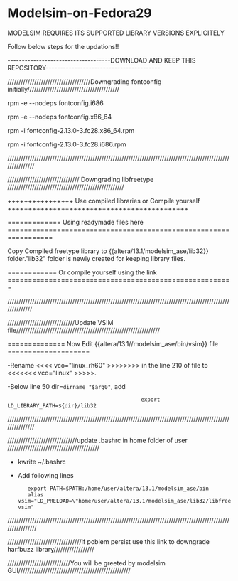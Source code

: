 # Modelsim-on-Fedora29

MODELSIM REQUIRES ITS SUPPORTED LIBRARY VERSIONS EXPLICITELY

Follow below steps for the updations!!

------------------------------------DOWNLOAD AND KEEP THIS REPOSITORY----------------------------------------

/////////////////////////////////////Downgrading fontconfig initially/////////////////////////////////////////

rpm -e --nodeps fontconfig.i686

rpm -e --nodeps fontconfig.x86_64

rpm -i fontconfig-2.13.0-3.fc28.x86_64.rpm

rpm -i fontconfig-2.13.0-3.fc28.i686.rpm


///////////////////////////////////////////////////////////////////////////////////////////////////////////////


////////////////////////////////  Downgrading libfreetype  ////////////////////////////////////////////////////


++++++++++++++++ Use compiled libraries or Compile yourself   ++++++++++++++++++++++++++++++++++++++++++++



=============     Using readymade files here  =================================================================


Copy Compiled freetype library to {{altera/13.1/modelsim_ase/lib32}} folder."lib32" folder is newly created for keeping library files.


============  Or   compile yourself using the link      =======================================================

//////////////////////////////////////////////////////////////////////////////////////////////////////////////


//////////////////////////////Update VSIM file////////////////////////////////////////////////////////////////


==============  Now Edit {{altera/13.1//modelsim_ase/bin/vsim}} file  ====================
                                              
-Rename <<<<   vco="linux_rh60"    >>>>>>>>  in the line 210 of <vsim> file to  <<<<<<<    vco="linux"  >>>>>.

-Below line 50 dir=`dirname "$arg0"`, add  

                                              export LD_LIBRARY_PATH=${dir}/lib32
                                              
                                              
                                             
///////////////////////////////////////////////////////////////////////////////////////////////////////////////



///////////////////////////////update .bashrc  in home folder of user  /////////////////////////////////////////

-  kwrite ~/.bashrc
-  Add following lines

          export PATH=$PATH:/home/user/altera/13.1/modelsim_ase/bin
          alias vsim="LD_PRELOAD=\"home/user/altera/13.1/modelsim_ase/lib32/libfreetype.so.6\" vsim"
          
          
////////////////////////////////////////////////////////////////////////////////////////////////////////////////


/////////////////////////////////If poblem persist use this link to downgrade harfbuzz library//////////////////




////////////////////////////You will be greeted by modelsim GUI//////////////////////////////////////////////////









